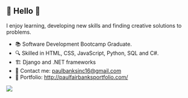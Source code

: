 ## 👋  Hello 👋

  I enjoy learning, developing new skills and finding creative solutions to problems.

 - 📚   Software Development Bootcamp Graduate.
 - 🔍   Skilled in HTML, CSS, JavaScript, Python, SQL and C#.
 - 🏗   Django and .NET frameworks
 - 📧   Contact me: paulbanksinc16@gmail.com
 - 📍   Portfolio: http://paulfairbanksportfolio.com/
<img src="https://github-readme-stats.vercel.app/api?username=pfairbanks&&show_icons=true&title_color=ffffff&icon_color=bb2acf&text_color=daf7dc&bg_color=151515">

